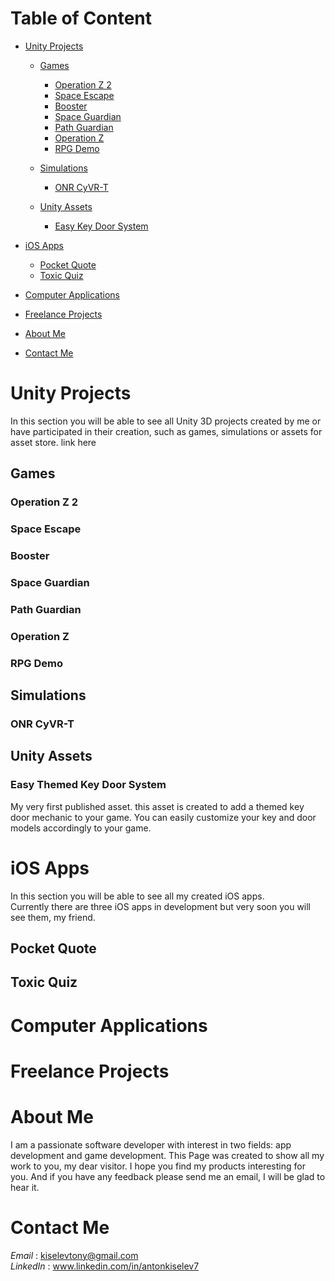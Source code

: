 # Table of Content
 - [Unity Projects](#unity-projects)  
   - [Games](#games)  
      - [Operation Z 2](#operation-z-2)  
      - [Space Escape](#space-escape)  
      - [Booster](#booster) 
      - [Space Guardian](#space-guardian)  
      - [Path Guardian](#path-guardian)
      - [Operation Z](#operation-z)  
      - [RPG Demo](#rpg-demo)
	  
   - [Simulations](#simulations)  
      - [ONR CyVR-T](#onr-cyvr-t)  
	  
   - [Unity Assets](#unity-assets)
      - [Easy Key Door System](#easy-themed-key-door-system)
	  
 - [iOS Apps](#ios-apps) 
	- [Pocket Quote](#pocket-quote)
	- [Toxic Quiz](#toxic-quiz)
	
 - [Computer Applications](#computer-applications)

 - [Freelance Projects](#freelance-projects)
 
 
 - [About Me](#about-me)  
 - [Contact Me](#contact-me)  


# Unity Projects
In this section you will be able to see all Unity 3D projects created by me or have participated in their creation, such as games, simulations or assets for asset store. link here 


## Games

### Operation Z 2

### Space Escape

### Booster

### Space Guardian

### Path Guardian

### Operation Z

### RPG Demo



## Simulations

### ONR CyVR-T



## Unity Assets

### Easy Themed Key Door System
My very first published asset. this asset is created to add a themed key door mechanic to your game. You can easily customize your key and door models accordingly to your game. 



# iOS Apps
In this section you will be able to see all my created iOS apps.  
Currently there are three iOS apps in development but very soon you will see them, my friend.

## Pocket Quote


## Toxic Quiz



# Computer Applications



# Freelance Projects

# About Me
I am a passionate software developer with interest in two fields: app development and game development. This Page was created to show all my work to you, my dear visitor.
I hope you find my products interesting for you. And if you have any feedback please send me an email, I will be glad to hear it.

# Contact Me
_Email_ : kiselevtony@gmail.com  
_LinkedIn_ : www.linkedin.com/in/antonkiselev7
